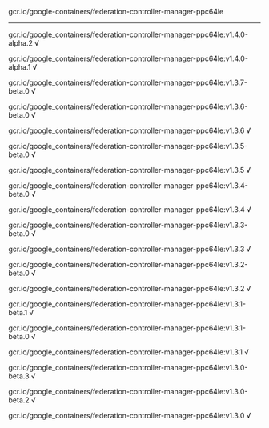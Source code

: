 gcr.io/google-containers/federation-controller-manager-ppc64le 

----
gcr.io/google_containers/federation-controller-manager-ppc64le:v1.4.0-alpha.2 √

gcr.io/google_containers/federation-controller-manager-ppc64le:v1.4.0-alpha.1 √

gcr.io/google_containers/federation-controller-manager-ppc64le:v1.3.7-beta.0 √

gcr.io/google_containers/federation-controller-manager-ppc64le:v1.3.6-beta.0 √

gcr.io/google_containers/federation-controller-manager-ppc64le:v1.3.6 √

gcr.io/google_containers/federation-controller-manager-ppc64le:v1.3.5-beta.0 √

gcr.io/google_containers/federation-controller-manager-ppc64le:v1.3.5 √

gcr.io/google_containers/federation-controller-manager-ppc64le:v1.3.4-beta.0 √

gcr.io/google_containers/federation-controller-manager-ppc64le:v1.3.4 √

gcr.io/google_containers/federation-controller-manager-ppc64le:v1.3.3-beta.0 √

gcr.io/google_containers/federation-controller-manager-ppc64le:v1.3.3 √

gcr.io/google_containers/federation-controller-manager-ppc64le:v1.3.2-beta.0 √

gcr.io/google_containers/federation-controller-manager-ppc64le:v1.3.2 √

gcr.io/google_containers/federation-controller-manager-ppc64le:v1.3.1-beta.1 √

gcr.io/google_containers/federation-controller-manager-ppc64le:v1.3.1-beta.0 √

gcr.io/google_containers/federation-controller-manager-ppc64le:v1.3.1 √

gcr.io/google_containers/federation-controller-manager-ppc64le:v1.3.0-beta.3 √

gcr.io/google_containers/federation-controller-manager-ppc64le:v1.3.0-beta.2 √

gcr.io/google_containers/federation-controller-manager-ppc64le:v1.3.0 √

